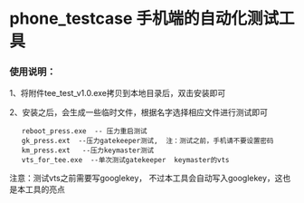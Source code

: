 # phone_testcase 手机端的自动化测试工具

### 使用说明：
1、将附件tee_test_v1.0.exe拷贝到本地目录后，双击安装即可
 

2、安装之后，会生成一些临时文件，根据名字选择相应文件进行测试即可
 

       reboot_press.exe  -- 压力重启测试
       gk_press.ext  --压力gatekeeper测试,  注：测试之前，手机请不要设置密码
       km_press.ext   --压力keymaster测试
       vts_for_tee.exe  --单次测试gatekeeper  keymaster的vts

注意：测试vts之前需要写googlekey， 不过本工具会自动写入googlekey，这也是本工具的亮点

